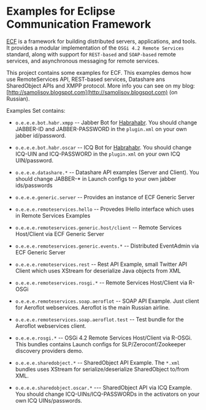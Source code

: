 Examples for Eclipse Communication Framework
============================================

[ECF](http://eclipse.org/ecf) is a framework for building distributed servers, applications, and tools. It provides a 
modular implementation of the `OSGi 4.2 Remote Services` standard, along with support for `REST-based` and `SOAP-based` 
remote services, and asynchronous messaging for remote services. 

This project contains some examples for ECF. This examples demos how use RemoteServices API, REST-based services, Datashare
ans SharedObject APIs and XMPP protocol. More info you can see on my blog: [http://samolisov.blogspot.com](http://samolisov.blogspot.com) (on Russian).

Examples Set contains:

* `o.e.e.e.bot.habr.xmpp` -- Jabber Bot for [Habrahabr](http://habrahabr.ru). You should change JABBER-ID and JABBER-PASSWORD in 
the `plugin.xml` on your own jabber id/password.

* `o.e.e.e.bot.habr.oscar` -- ICQ Bot for [Habrahabr](http://habrahabr.ru). You should change ICQ-UIN and ICQ-PASSWORD in
the `plugin.xml` on your own ICQ UIN/password.

* `o.e.e.e.datashare.*` -- Datashare API examples (Server and Client). You should change JABBER-* in Launch configs to your
own jabber ids/passwords

* `o.e.e.e.generic.server` -- Provides an instance of ECF Generic Server

* `o.e.e.e.remoteservices.hello` -- Provedes IHello interface which uses in Remote Services Examples

* `o.e.e.e.remoteservices.generic.host/client` -- Remote Services Host/Client via ECF Generic Server

* `o.e.e.e.remoteservices.generic.events.*` -- Distributed EventAdmin via ECF Generic Server

* `o.e.e.e.remoteservices.rest` -- Rest API Example, small Twitter API Client which uses XStream for deserialize 
Java objects from XML

* `o.e.e.e.remoteservices.rosgi.*` -- Remote Services Host/Client via R-OSGi

* `o.e.e.e.remoteservices.soap.aeroflot` -- SOAP API Example. Just client for Aeroflot webservices. Aeroflot is the main
Russian airline.

* `o.e.e.e.remoteservices.soap.aeroflot.test` -- Test bundle for the Aeroflot webservices client.

* `o.e.e.e.rosgi.*` -- OSGi 4.2 Remote Services Host/Client via R-OSGi. This bundles contains Launch configs
for SLP/Zeroconf/Zookeeper discovery providers demo.

* `o.e.e.e.sharedobject.*` -- SharedObject API Example. The `*.xml` bundles uses XStream for serialize/deserialize SharedObject
to/from XML.

* `o.e.e.e.sharedobject.oscar.*` --- SharedObject API via ICQ Example. You should change ICQ-UINs/ICQ-PASSWORDs in the
activators on your own ICQ UINs/passwords.
